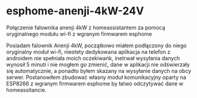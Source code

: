 # esphome-anenji-4kW-24V
Połączenie falownika anenji 4kW z homeassistantem za pomocą oryginalnego modułu wi-fi z wgranym firmwarem esphome

Posiadam falownik Anenji 4kW, początkowo miałem podłączony do niego oryginalny moduł wi-fi, niestety dedykowana aplikacja na telefon z androidem nie spełniała moich oczekiwańk, inetrwał wysyłania danych wynosił 5 minuti i nie mogłem go zmienić, dane w aplikacji nie odświerzały się automatycznie, a ponadto byłem skazany na wysyłanie danych na obcy serwer.
Postanowiłem zbudować własny moduł komunikacyjny oparty na ESP8266 z wgranym firmwarem esphome by łatwo odczytywać dane w homeassitancie.
